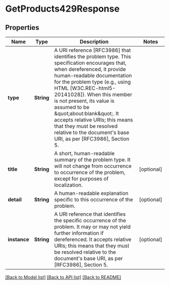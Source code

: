 # GetProducts429Response

## Properties
Name | Type | Description | Notes
------------ | ------------- | ------------- | -------------
**type** | **String** | A URI reference [RFC3986] that identifies the problem type.  This specification encourages that, when dereferenced, it provide human-readable documentation for the problem type (e.g., using HTML [W3C.REC-html5-20141028]).  When this member is not present, its value is assumed to be \&quot;about:blank\&quot;. It accepts relative URIs; this means that they must be resolved relative to the document&#39;s base URI, as per [RFC3986], Section 5.  | 
**title** | **String** | A short, human-readable summary of the problem type.  It will not change from occurrence to occurrence of the problem, except for purposes of localization.  | [optional] 
**detail** | **String** | A human-readable explanation specific to this occurrence of the problem.  | [optional] 
**instance** | **String** | A URI reference that identifies the specific occurrence of the problem.  It may or may not yield further information if dereferenced.  It accepts relative URIs; this means that they must be resolved relative to the document&#39;s base URI, as per [RFC3986], Section 5.  | [optional] 

[[Back to Model list]](../README.md#documentation-for-models) [[Back to API list]](../README.md#documentation-for-api-endpoints) [[Back to README]](../README.md)


